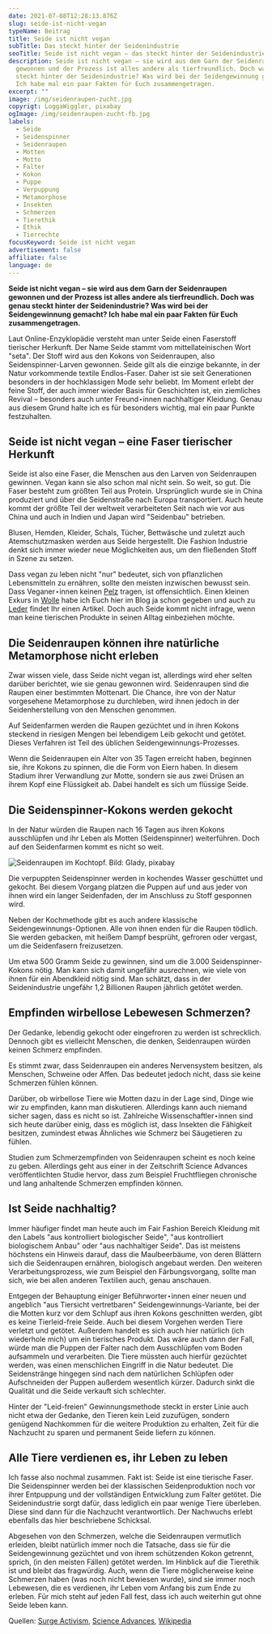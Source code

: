 ```yaml
---
date: 2021-07-08T12:28:13.876Z
slug: seide-ist-nicht-vegan
typeName: Beitrag
title: Seide ist nicht vegan
subTitle: Das steckt hinter der Seidenindustrie
seoTitle: Seide ist nicht vegan – das steckt hinter der Seidenindustrie
description: Seide ist nicht vegan – sie wird aus dem Garn der Seidenraupen
  gewonnen und der Prozess ist alles andere als tierfreundlich. Doch was genau
  steckt hinter der Seidenindustrie? Was wird bei der Seidengewinnung gemacht?
  Ich habe mal ein paar Fakten für Euch zusammengetragen.
excerpt: ""
image: /img/seidenraupen-zucht.jpg
copyrigt: LoggaWiggler, pixabay
ogImage: /img/seidenraupen-zucht-fb.jpg
labels:
  - Seide
  - Seidenspinner
  - Seidenraupen
  - Motten
  - Motto
  - Falter
  - Kokon
  - Puppe
  - Verpuppung
  - Metamorphose
  - Insekten
  - Schmerzen
  - Tierethik
  - Ethik
  - Tierrechte
focusKeyword: Seide ist nicht vegan
advertisement: false
affiliate: false
language: de
---
```

**Seide ist nicht vegan – sie wird aus dem Garn der Seidenraupen gewonnen und der Prozess ist alles andere als tierfreundlich. Doch was genau steckt hinter der Seidenindustrie? Was wird bei der Seidengewinnung gemacht? Ich habe mal ein paar Fakten für Euch zusammengetragen.**

Laut Online-Enzyklopädie versteht man unter Seide einen Faserstoff tierischer Herkunft. Der Name Seide stammt vom mittellateinischen Wort "seta". Der Stoff wird aus den Kokons von Seidenraupen, also Seidenspinner-Larven gewonnen. Seide gilt als die einzige bekannte, in der Natur vorkommende textile Endlos-Faser. Daher ist sie seit Generationen besonders in der hochklassigen Mode sehr beliebt. Im Moment erlebt der feine Stoff, der auch immer wieder Basis für Geschichten ist, ein ziemliches Revival – besonders auch unter Freund⋆innen nachhaltiger Kleidung. Genau aus diesem Grund halte ich es für besonders wichtig, mal ein paar Punkte festzuhalten.

## Seide ist nicht vegan – eine Faser tierischer Herkunft

Seide ist also eine Faser, die Menschen aus den Larven von Seidenraupen gewinnen. Vegan kann sie also schon mal nicht sein. So weit, so gut. Die Faser besteht zum größten Teil aus Protein. Ursprünglich wurde sie in China produziert und über die Seidenstraße nach Europa transportiert. Auch heute kommt der größte Teil der weltweit verarbeiteten Seit nach wie vor aus China und auch in Indien und Japan wird "Seidenbau" betrieben.

Blusen, Hemden, Kleider, Schals, Tücher, Bettwäsche und zuletzt auch Atemschutzmasken werden aus Seide hergestellt. Die Fashion Industrie denkt sich immer wieder neue Möglichkeiten aus, um den fließenden Stoff in Szene zu setzen.

Dass vegan zu leben nicht "nur" bedeutet, sich von pflanzlichen Lebensmitteln zu ernähren, sollte den meisten inzwischen bewusst sein. Dass Veganer⋆innen keinen [Pelz](/2014/11/fakepelz-echtpelz/) tragen, ist offensichtlich. Einen kleinen Exkurs in [Wolle](/2014/10/wolle-das-kann-doch-gar-nicht-so-schlimm-sein/) habe ich Euch hier im Blog ja schon gegeben und auch zu [Leder](/2020/07/leder-pelz/) findet Ihr einen Artikel. Doch auch Seide kommt nicht infrage, wenn man keine tierischen Produkte in seinen Alltag einbeziehen möchte.

## Die Seidenraupen können ihre natürliche Metamorphose nicht erleben

Zwar wissen viele, dass Seide nicht vegan ist, allerdings wird eher selten darüber berichtet, wie sie genau gewonnen wird. Seidenraupen sind die Raupen einer bestimmten Mottenart. Die Chance, ihre von der Natur vorgesehene Metamorphose zu durchleben, wird ihnen jedoch in der Seidenherstellung von den Menschen genommen.

Auf Seidenfarmen werden die Raupen gezüchtet und in ihren Kokons steckend in riesigen Mengen bei lebendigem Leib gekocht und getötet. Dieses Verfahren ist Teil des üblichen Seidengewinnungs-Prozesses.

Wenn die Seidenraupen ein Alter von 35 Tagen erreicht haben, beginnen sie, ihre Kokons zu spinnen, die die Form von Eiern haben. In diesem Stadium ihrer Verwandlung zur Motte, sondern sie aus zwei Drüsen an ihrem Kopf eine Flüssigkeit ab. Dabei handelt es sich um flüssige Seide.

## Die Seidenspinner-Kokons werden gekocht

In der Natur würden die Raupen nach 16 Tagen aus ihren Kokons ausschlüpfen und ihr Leben als Motten (Seidenspinner) weiterführen. Doch auf den Seidenfarmen kommt es nicht so weit.

![Seidenraupen im Kochtopf. Bild: Glady, pixabay](/img/seidenraupen-kochtopf.jpg "Seidenraupen im Kochtopf. Bild: Glady, pixabay")

Die verpuppten Seidenspinner werden in kochendes Wasser geschüttet und gekocht. Bei diesem Vorgang platzen die Puppen auf und aus jeder von ihnen wird ein langer Seidenfaden, der im Anschluss zu Stoff gesponnen wird.

Neben der Kochmethode gibt es auch andere klassische Seidengewinnungs-Optionen. Alle von ihnen enden für die Raupen tödlich. Sie werden gebacken, mit heißem Dampf besprüht, gefroren oder vergast, um die Seidenfasern freizusetzen.

Um etwa 500 Gramm Seide zu gewinnen, sind um die 3.000 Seidenspinner-Kokons nötig. Man kann sich damit ungefähr ausrechnen, wie viele von ihnen für ein Abendkleid nötig sind. Man schätzt, dass in der Seidenindustrie ungefähr 1,2 Billionen Raupen jährlich getötet werden.

## Empfinden wirbellose Lebewesen Schmerzen?

Der Gedanke, lebendig gekocht oder eingefroren zu werden ist schrecklich. Dennoch gibt es vielleicht Menschen, die denken, Seidenraupen würden keinen Schmerz empfinden.

Es stimmt zwar, dass Seidenraupen ein anderes Nervensystem besitzen, als Menschen, Schweine oder Affen. Das bedeutet jedoch nicht, dass sie keine Schmerzen fühlen können.

Darüber, ob wirbellose Tiere wie Motten dazu in der Lage sind, Dinge wie wir zu empfinden, kann man diskutieren. Allerdings kann auch niemand sicher sagen, dass es nicht so ist. Zahlreiche Wissenschaftler⋆innen sind sich heute darüber einig, dass es möglich ist, dass Insekten die Fähigkeit besitzen, zumindest etwas Ähnliches wie Schmerz bei Säugetieren zu fühlen.

Studien zum Schmerzempfinden von Seidenraupen scheint es noch keine zu geben. Allerdings geht aus einer in der Zeitschrift Science Advances veröffentlichten Studie hervor, dass zum Beispiel Fruchtfliegen chronische und lang anhaltende Schmerzen empfinden können.

## Ist Seide nachhaltig?

Immer häufiger findet man heute auch im Fair Fashion Bereich Kleidung mit den Labels "aus kontrolliert biologischer Seide", "aus kontrolliert biologischem Anbau" oder "aus nachhaltiger Seide". Das ist meistens höchstens ein Hinweis darauf, dass die Maulbeerbäume, von deren Blättern sich die Seidenraupen ernähren, biologisch angebaut werden. Den weiteren Verarbeitungsprozess, wie zum Beispiel den Färbungsvorgang, sollte man sich, wie bei allen anderen Textilien auch, genau anschauen. 

Entgegen der Behauptung einiger Beführworter⋆innen einer neuen und angeblich "aus Tiersicht vertretbaren" Seidengewinnungs-Variante, bei der die Motten kurz vor dem Schlupf aus ihren Kokons geschnitten werden, gibt es keine Tierleid-freie Seide. Auch bei diesem Vorgehen werden Tiere verletzt und getötet. Außerdem handelt es sich auch hier natürlich (ich wiederhole mich) um ein tierisches Produkt. Das wäre auch dann der Fall, würde man die Puppen der Falter nach dem Ausschlüpfen vom Boden aufsammeln und verarbeiten. Die Tiere müssten auch hierfür gezüchtet werden, was einen menschlichen Eingriff in die Natur bedeutet. Die Seidenstränge hingegen sind nach dem natürlichen Schlüpfen oder Aufschneiden der Puppen außerdem wesentlich kürzer. Dadurch sinkt die Qualität und die Seide verkauft sich schlechter.

Hinter der "Leid-freien" Gewinnungsmethode steckt in erster Linie auch nicht etwa der Gedanke, den Tieren kein Leid zuzufügen, sondern genügend Nachkommen für die weitere Produktion zu erhalten, Zeit für die Nachzucht zu sparen und permanent Seide liefern zu können.

## Alle Tiere verdienen es, ihr Leben zu leben

Ich fasse also nochmal zusammen. Fakt ist: Seide ist eine tierische Faser. Die Seidenspinner werden bei der klassischen Seidenproduktion noch vor ihrer Entpuppung und der vollständigen Entwicklung zum Falter getötet. Die Seidenindustrie sorgt dafür, dass lediglich ein paar wenige Tiere überleben. Diese sind dann für die Nachzucht verantwortlich. Der Nachwuchs erlebt ebenfalls das hier beschriebene Schicksal.

Abgesehen von den Schmerzen, welche die Seidenraupen vermutlich erleiden, bleibt natürlich immer noch die Tatsache, dass sie für die Seidengewinnung gezüchtet und von ihrem schützenden Kokon getrennt, sprich, (in den meisten Fällen) getötet werden. Im Hinblick auf die Tierethik ist und bleibt das fragwürdig. Auch, wenn die Tiere möglicherweise keine Schmerzen haben (was noch nicht bewiesen wurde), sind sie immer noch Lebewesen, die es verdienen, ihr Leben vom Anfang bis zum Ende zu erleben. Für mich steht auf jeden Fall fest, dass ich auch weiterhin gut ohne Seide leben kann.

Quellen: [Surge Activism](https://www.surgeactivism.org/articles/why-isnt-silk-vegan-the-cruel-reality-of-the-industry?fbclid=IwAR3kbZMwBV94CFe4MhAkBa-EiExKXN8fDe5on3gYEyP4h2d3uCe24hNGEw8), [Science Advances](https://advances.sciencemag.org/content/5/7/eaaw4099), [Wikipedia](https://de.wikipedia.org/wiki/Seide)